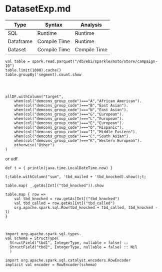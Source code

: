 # DatasetExp.md


|Type| Syntax | Analysis
|----------|--------- | -----
|SQL | Runtime | Runtime
|Dataframe | Compile Time | Runtime
|Dataset| Compile Time | Compile Time



    val table = spark.read.parquet("/db/ebi/sparkle/moto/store/campaign-10")
    table.limit(1000).cache()
    table.groupBy('segment).count.show
   



    allDF.withColumn("target",
        when(col("demcons_group_code")==="A","African American").
        when(col("demcons_group_code")==="B","East Asian").
        when(col("demcons_group_code")==="N","East Asian").
        when(col("demcons_group_code")==="G","European").
        when(col("demcons_group_code")==="L","European").
        when(col("demcons_group_code")==="E","European").
        when(col("demcons_group_code")==="O","Hispanic").
        when(col("demcons_group_code")==="I","Middle Eastern").
        when(col("demcons_group_code")==="C","South Asian").
        when(col("demcons_group_code")==="K","Western European").
        otherwise("Other")
    )

or udf

```
def t = { println(java.time.LocalDateTime.now) }

t;table.withColumn("sum", 'tbd_mailed + 'tbd_knocked).show();t;

table.map( _.getAs[Int]("tbd_knocked")).show

table.map { row =>
    val tbd_knocked = row.getAs[Int]("tbd_knocked")
    val tbd_called = row.getAs[Int]("tbd_called")
    org.apache.spark.sql.Row(tbd_knocked + tbd_called, tbd_knocked - 1)
}



import org.apache.spark.sql.types._
val schema = StructType(
  StructField("tbd1", IntegerType, nullable = false) ::
  StructField("tbd2", IntegerType, nullable = false) :: Nil
  )

import org.apache.spark.sql.catalyst.encoders.RowEncoder
implicit val encoder = RowEncoder(schema)
```



